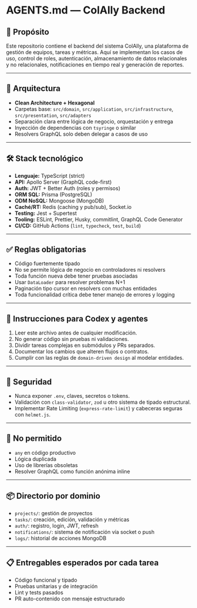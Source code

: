 # AGENTS.md — ColAlly Backend

## 🎯 Propósito

Este repositorio contiene el backend del sistema ColAlly, una plataforma de gestión de equipos, tareas y métricas. Aquí se implementan los casos de uso, control de roles, autenticación, almacenamiento de datos relacionales y no relacionales, notificaciones en tiempo real y generación de reportes.

---

## 📐 Arquitectura

- **Clean Architecture + Hexagonal**
- Carpetas base: `src/domain`, `src/application`, `src/infrastructure`, `src/presentation`, `src/adapters`
- Separación clara entre lógica de negocio, orquestación y entrega
- Inyección de dependencias con `tsyringe` o similar
- Resolvers GraphQL solo deben delegar a casos de uso

---

## 🛠️ Stack tecnológico

- **Lenguaje:** TypeScript (strict)
- **API:** Apollo Server (GraphQL code-first)
- **Auth:** JWT + Better Auth (roles y permisos)
- **ORM SQL:** Prisma (PostgreSQL)
- **ODM NoSQL:** Mongoose (MongoDB)
- **Caché/RT:** Redis (caching y pub/sub), Socket.io
- **Testing:** Jest + Supertest
- **Tooling:** ESLint, Prettier, Husky, commitlint, GraphQL Code Generator
- **CI/CD:** GitHub Actions (`lint`, `typecheck`, `test`, `build`)

---

## ✅ Reglas obligatorias

- Código fuertemente tipado
- No se permite lógica de negocio en controladores ni resolvers
- Toda función nueva debe tener pruebas asociadas
- Usar `DataLoader` para resolver problemas N+1
- Paginación tipo cursor en resolvers con muchas entidades
- Toda funcionalidad crítica debe tener manejo de errores y logging

---

## 🧠 Instrucciones para Codex y agentes

1. Leer este archivo antes de cualquier modificación.
2. No generar código sin pruebas ni validaciones.
3. Dividir tareas complejas en submódulos y PRs separados.
4. Documentar los cambios que alteren flujos o contratos.
5. Cumplir con las reglas de `domain-driven design` al modelar entidades.

---

## 🔐 Seguridad

- Nunca exponer `.env`, claves, secretos o tokens.
- Validación con `class-validator`, `zod` u otro sistema de tipado estructural.
- Implementar Rate Limiting (`express-rate-limit`) y cabeceras seguras con `helmet.js`.

---

## 🚫 No permitido

- `any` en código productivo
- Lógica duplicada
- Uso de librerías obsoletas
- Resolver GraphQL como función anónima inline

---

## 📦 Directorio por dominio

- `projects/`: gestión de proyectos
- `tasks/`: creación, edición, validación y métricas
- `auth/`: registro, login, JWT, refresh
- `notifications/`: sistema de notificación vía socket o push
- `logs/`: historial de acciones MongoDB

---

## 📋 Entregables esperados por cada tarea

- Código funcional y tipado
- Pruebas unitarias y de integración
- Lint y tests pasados
- PR auto-contenido con mensaje estructurado

